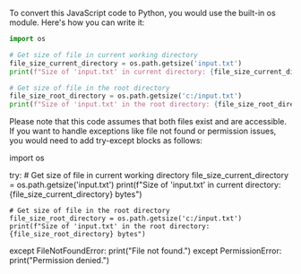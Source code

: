 To convert this JavaScript code to Python, you would use the built-in os module. Here's how you can write it:

```python
import os

# Get size of file in current working directory
file_size_current_directory = os.path.getsize('input.txt')
print(f"Size of 'input.txt' in current directory: {file_size_current_directory} bytes")

# Get size of file in the root directory
file_size_root_directory = os.path.getsize('c:/input.txt')
print(f"Size of 'input.txt' in the root directory: {file_size_root_directory} bytes")
```

Please note that this code assumes that both files exist and are accessible. If you want to handle exceptions like file not found or permission issues, you would need to add try-except blocks as follows:

import os

try:
    # Get size of file in current working directory
    file_size_current_directory = os.path.getsize('input.txt')
    print(f"Size of 'input.txt' in current directory: {file_size_current_directory} bytes")

    # Get size of file in the root directory
    file_size_root_directory = os.path.getsize('c:/input.txt')
    print(f"Size of 'input.txt' in the root directory: {file_size_root_directory} bytes")
except FileNotFoundError:
    print("File not found.")
except PermissionError:
    print("Permission denied.")
